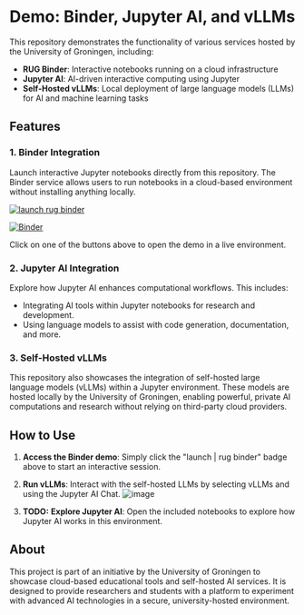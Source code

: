 # Demo: Binder, Jupyter AI, and vLLMs

This repository demonstrates the functionality of various services hosted by the University of Groningen, including:

- **RUG Binder**: Interactive notebooks running on a cloud infrastructure
- **Jupyter AI**: AI-driven interactive computing using Jupyter
- **Self-Hosted vLLMs**: Local deployment of large language models (LLMs) for AI and machine learning tasks

## Features

### 1. **Binder Integration**
Launch interactive Jupyter notebooks directly from this repository. The Binder service allows users to run notebooks in a cloud-based environment without installing anything locally.

[![launch rug binder](https://img.shields.io/badge/launch%20-rug%20binder-009CEF?logo=jupyter)](https://binderhub.app.rug.nl/v2/gh/UG-Team-Data-Science/rugllmlab/HEAD)

[![Binder](https://mybinder.org/badge_logo.svg)](https://mybinder.org/v2/gh/UG-Team-Data-Science/rugllmlab/HEAD)

Click on one of the buttons above to open the demo in a live environment.

### 2. **Jupyter AI Integration**
Explore how Jupyter AI enhances computational workflows. This includes:
- Integrating AI tools within Jupyter notebooks for research and development.
- Using language models to assist with code generation, documentation, and more.

### 3. **Self-Hosted vLLMs**
This repository also showcases the integration of self-hosted large language models (vLLMs) within a Jupyter environment. These models are hosted locally by the University of Groningen, enabling powerful, private AI computations and research without relying on third-party cloud providers.

## How to Use

1. **Access the Binder demo**: Simply click the "launch | rug binder" badge above to start an interactive session.
2. **Run vLLMs**: Interact with the self-hosted LLMs by selecting vLLMs and using the Jupyter AI Chat.
 ![image](https://github.com/user-attachments/assets/643ee1aa-7e9e-4f60-a6f9-2d22b8093d37)

4. **TODO:** **Explore Jupyter AI**: Open the included notebooks to explore how Jupyter AI works in this environment.

## About

This project is part of an initiative by the University of Groningen to showcase cloud-based educational tools and self-hosted AI services. It is designed to provide researchers and students with a platform to experiment with advanced AI technologies in a secure, university-hosted environment.
